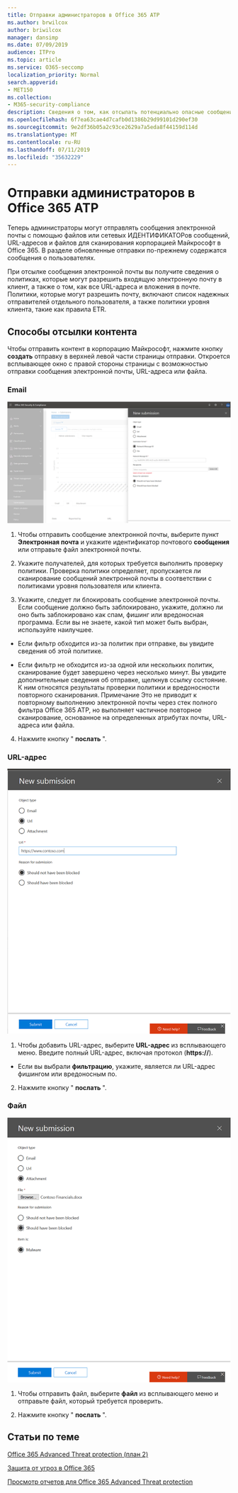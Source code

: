 ```yaml
---
title: Отправки администраторов в Office 365 ATP
ms.author: brwilcox
author: briwilcox
manager: dansimp
ms.date: 07/09/2019
audience: ITPro
ms.topic: article
ms.service: O365-seccomp
localization_priority: Normal
search.appverid:
- MET150
ms.collection:
- M365-security-compliance
description: Сведения о том, как отсылать потенциально опасные сообщения, URL-адреса и файлы в корпорацию Майкрософт.
ms.openlocfilehash: 6f7ea63cae4d7cafb0d1386b29d99101d290ef30
ms.sourcegitcommit: 9e2df36b05a2c93ce2629a7a5eda8f44159d114d
ms.translationtype: MT
ms.contentlocale: ru-RU
ms.lasthandoff: 07/11/2019
ms.locfileid: "35632229"
---
```

# <a name="admin-submissions-in-office-365-atp"></a>Отправки администраторов в Office 365 ATP

Теперь администраторы могут отправлять сообщения электронной почты с помощью файлов или сетевых ИДЕНТИФИКАТОРов сообщений, URL-адресов и файлов для сканирования корпорацией Майкрософт в Office 365. В разделе обновленные отправки по-прежнему содержатся сообщения о пользователях. 

При отсылке сообщения электронной почты вы получите сведения о политиках, которые могут разрешить входящую электронную почту в клиент, а также о том, как все URL-адреса и вложения в почте. Политики, которые могут разрешить почту, включают список надежных отправителей отдельного пользователя, а также политики уровня клиента, такие как правила ETR. 


## <a name="how-to-submit-content"></a>Способы отсылки контента

Чтобы отправить контент в корпорацию Майкрософт, нажмите кнопку **создать** отправку в верхней левой части страницы отправки. Откроется всплывающее окно с правой стороны страницы с возможностью отправки сообщения электронной почты, URL-адреса или файла. 

### <a name="email"></a>Email
![Пример отправки электронной почты](media/submission-flyout-email.PNG)
1. Чтобы отправить сообщение электронной почты, выберите пункт **Электронная почта** и укажите идентификатор почтового **сообщения** или отправьте файл электронной почты. 

2. Укажите получателей, для которых требуется выполнить проверку политики. Проверка политики определяет, пропускается ли сканирование сообщений электронной почты в соответствии с политиками уровня пользователя или клиента. 

3. Укажите, следует ли блокировать сообщение электронной почты. Если сообщение должно быть заблокировано, укажите, должно ли оно быть заблокировано как спам, фишинг или вредоносная программа. Если вы не знаете, какой тип может быть выбран, используйте наилучшее.  

* Если фильтр обходится из-за политик при отправке, вы увидите сведения об этой политике.

* Если фильтр не обходится из-за одной или нескольких политик, сканирование будет завершено через несколько минут. Вы увидите дополнительные сведения об отправке, щелкнув ссылку состояние. К ним относятся результаты проверки политики и вредоносности повторного сканирования. Примечание Это не приводит к повторному выполнению электронной почты через стек полного фильтра Office 365 ATP, но выполняет частичное повторное сканирование, основанное на определенных атрибутах почты, URL-адреса или файла. 

4. Нажмите кнопку " **послать** ".

### <a name="url"></a>URL-адрес
![Пример отправки электронной почты](media/submission-url-flyout.png)
1. Чтобы добавить URL-адрес, выберите **URL-адрес** из всплывающего меню. Введите полный URL-адрес, включая протокол (**https://**). 

* Если вы выбрали **фильтрацию**, укажите, является ли URL-адрес фишингом или вредоносным по.

2. Нажмите кнопку " **послать** ". 


### <a name="file"></a>Файл
![Пример отправки электронной почты](media/submission-file-flyout.PNG)
1. Чтобы отправить файл, выберите **файл** из всплывающего меню и отправьте файл, который требуется проверить. 

2. Нажмите кнопку " **послать** ".


## <a name="related-topics"></a>Статьи по теме

[Office 365 Advanced Threat protection (план 2)](office-365-ti.md)
  
[Защита от угроз в Office 365](protect-against-threats.md)
  
[Просмотр отчетов для Office 365 Advanced Threat protection](view-reports-for-atp.md)
  

